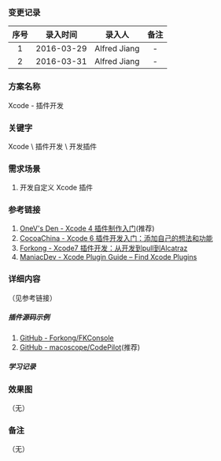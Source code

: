 ### 变更记录

| 序号 | 录入时间 | 录入人 | 备注 |
|:--------:|:--------:|:--------:|:--------:|
| 1 | 2016-03-29 | Alfred Jiang | - |
| 2 | 2016-03-31 | Alfred Jiang | - |

### 方案名称

Xcode - 插件开发

### 关键字

Xcode \ 插件开发 \ 开发插件

### 需求场景

1. 开发自定义 Xcode 插件

### 参考链接

1. [OneV's Den - Xcode 4 插件制作入门](https://onevcat.com/2013/02/xcode-plugin/)(推荐)
2. [CocoaChina - Xcode 6 插件开发入门：添加自己的想法和功能](http://www.cocoachina.com/ios/20150506/11765.html)
3. [Forkong - Xcode7 插件开发：从开发到pull到Alcatraz](http://ifujun.com/xcode7-cha-jian-kai-fa-cong-kai-fa-dao-pulldao-alcatraz/)
4. [ManiacDev - Xcode Plugin Guide – Find Xcode Plugins](https://maniacdev.com/xcode-plugins)

### 详细内容
（见参考链接）

##### 插件源码示例
1. [GitHub - Forkong/FKConsole](https://github.com/Forkong/FKConsole/tree/b18a309dc96771ee6fac4167acb1540e6727626d)
2. [GitHub - macoscope/CodePilot](https://github.com/macoscope/CodePilot)(推荐)

##### 学习记录

### 效果图
（无）

### 备注
（无）
